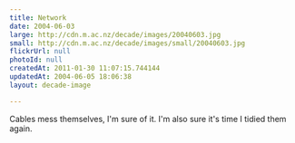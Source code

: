 ```yaml
---
title: Network
date: 2004-06-03
large: http://cdn.m.ac.nz/decade/images/20040603.jpg
small: http://cdn.m.ac.nz/decade/images/small/20040603.jpg
flickrUrl: null
photoId: null
createdAt: 2011-01-30 11:07:15.744144
updatedAt: 2004-06-05 18:06:38
layout: decade-image

---
```

Cables mess themselves, I'm sure of it. I'm also sure it's time I tidied them again.
